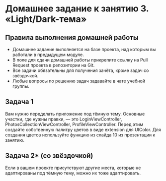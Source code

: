 # Домашнее задание к занятию 3. «Light/Dark-тема»## Правила выполнения домашней работы* Домашнее задание выполняется на базе проекта, над которым вы работали в предыдущем модуле. * В поле для сдачи домашней работы прикрепите ссылку на Pull Request проекта в репозитории на Git.* Все задачи обязательны для получения зачёта, кроме задач со звёздочкой.* Любые вопросы по решению задач задавайте в чате учебной группы.## Задача 1Вам нужно переделать приложение под тёмную тему. Основные участки, где нужны правки, — это LoginViewController, PhotosCollectionViewController, ProfileViewController. Перед этим создайте собственную палитру цветов в виде extension для UIColor. Для создания цветов используйте функцию из слайда 10 из презентации к занятию.## Задача 2* (со звёздочкой)Если в вашем проекте присутствуют другие места, которые не адаптированы под тёмную тему, можно их тоже адаптировать.
